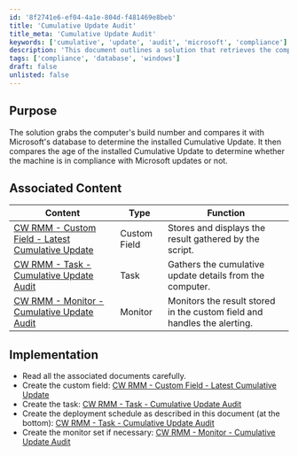 ```yaml
---
id: '8f2741e6-ef04-4a1e-804d-f481469e8beb'
title: 'Cumulative Update Audit'
title_meta: 'Cumulative Update Audit'
keywords: ['cumulative', 'update', 'audit', 'microsoft', 'compliance']
description: 'This document outlines a solution that retrieves the computer build number, compares it with Microsoft’s database to identify the installed Cumulative Update, and assesses its compliance status based on the update age.'
tags: ['compliance', 'database', 'windows']
draft: false
unlisted: false
---
```

## Purpose

The solution grabs the computer's build number and compares it with Microsoft's database to determine the installed Cumulative Update. It then compares the age of the installed Cumulative Update to determine whether the machine is in compliance with Microsoft updates or not.

## Associated Content

| Content                                                                 | Type         | Function                                                       |
|-------------------------------------------------------------------------|--------------|----------------------------------------------------------------|
| [CW RMM - Custom Field - Latest Cumulative Update](<../cwrmm/custom-fields/Latest Cumulative Update.md>) | Custom Field | Stores and displays the result gathered by the script.        |
| [CW RMM - Task - Cumulative Update Audit](https://proval.itglue.com/DOC-5078775-14029442)      | Task         | Gathers the cumulative update details from the computer.      |
| [CW RMM - Monitor - Cumulative Update Audit](https://proval.itglue.com/DOC-5078775-14029444)   | Monitor      | Monitors the result stored in the custom field and handles the alerting. |

## Implementation

- Read all the associated documents carefully.
- Create the custom field: [CW RMM - Custom Field - Latest Cumulative Update](<../cwrmm/custom-fields/Latest Cumulative Update.md>)
- Create the task: [CW RMM - Task - Cumulative Update Audit](https://proval.itglue.com/DOC-5078775-14029442)
- Create the deployment schedule as described in this document (at the bottom): [CW RMM - Task - Cumulative Update Audit](https://proval.itglue.com/DOC-5078775-14029442)
- Create the monitor set if necessary: [CW RMM - Monitor - Cumulative Update Audit](https://proval.itglue.com/DOC-5078775-14029444)












